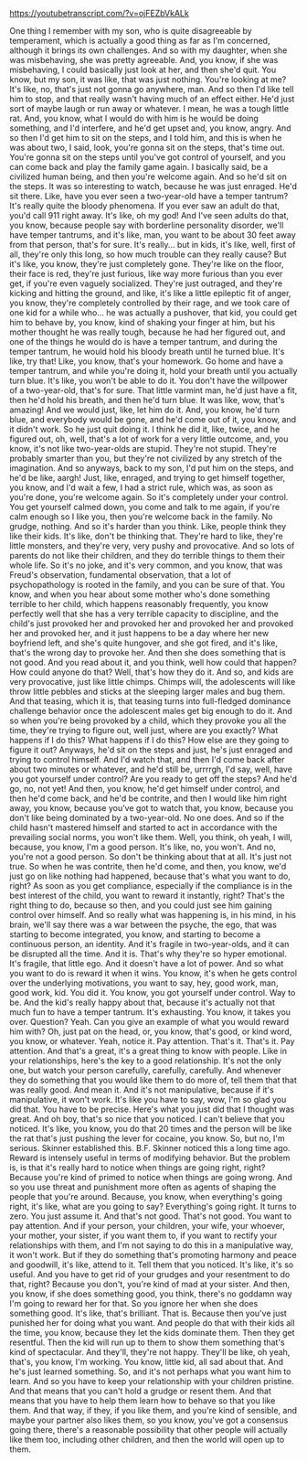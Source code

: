 https://youtubetranscript.com/?v=ojFEZbVkALk

 One thing I remember with my son, who is quite disagreeable by temperament, which is actually a good thing as far as I'm concerned, although it brings its own challenges. And so with my daughter, when she was misbehaving, she was pretty agreeable. And, you know, if she was misbehaving, I could basically just look at her, and then she'd quit. You know, but my son, it was like, that was just nothing. You're looking at me? It's like, no, that's just not gonna go anywhere, man. And so then I'd like tell him to stop, and that really wasn't having much of an effect either. He'd just sort of maybe laugh or run away or whatever. I mean, he was a tough little rat. And, you know, what I would do with him is he would be doing something, and I'd interfere, and he'd get upset and, you know, angry. And so then I'd get him to sit on the steps, and I told him, and this is when he was about two, I said, look, you're gonna sit on the steps, that's time out. You're gonna sit on the steps until you've got control of yourself, and you can come back and play the family game again. I basically said, be a civilized human being, and then you're welcome again. And so he'd sit on the steps. It was so interesting to watch, because he was just enraged. He'd sit there. Like, have you ever seen a two-year-old have a temper tantrum? It's really quite the bloody phenomena. If you ever saw an adult do that, you'd call 911 right away. It's like, oh my god! And I've seen adults do that, you know, because people say with borderline personality disorder, we'll have temper tantrums, and it's like, man, you want to be about 30 feet away from that person, that's for sure. It's really... but in kids, it's like, well, first of all, they're only this long, so how much trouble can they really cause? But it's like, you know, they're just completely gone. They're like on the floor, their face is red, they're just furious, like way more furious than you ever get, if you're even vaguely socialized. They're just outraged, and they're kicking and hitting the ground, and like, it's like a little epileptic fit of anger, you know, they're completely controlled by their rage, and we took care of one kid for a while who... he was actually a pushover, that kid, you could get him to behave by, you know, kind of shaking your finger at him, but his mother thought he was really tough, because he had her figured out, and one of the things he would do is have a temper tantrum, and during the temper tantrum, he would hold his bloody breath until he turned blue. It's like, try that! Like, you know, that's your homework. Go home and have a temper tantrum, and while you're doing it, hold your breath until you actually turn blue. It's like, you won't be able to do it. You don't have the willpower of a two-year-old, that's for sure. That little varmint man, he'd just have a fit, then he'd hold his breath, and then he'd turn blue. It was like, wow, that's amazing! And we would just, like, let him do it. And, you know, he'd turn blue, and everybody would be gone, and he'd come out of it, you know, and it didn't work. So he just quit doing it. I think he did it, like, twice, and he figured out, oh, well, that's a lot of work for a very little outcome, and, you know, it's not like two-year-olds are stupid. They're not stupid. They're probably smarter than you, but they're not civilized by any stretch of the imagination. And so anyways, back to my son, I'd put him on the steps, and he'd be like, aargh! Just, like, enraged, and trying to get himself together, you know, and I'd wait a few, I had a strict rule, which was, as soon as you're done, you're welcome again. So it's completely under your control. You get yourself calmed down, you come and talk to me again, if you're calm enough so I like you, then you're welcome back in the family. No grudge, nothing. And so it's harder than you think. Like, people think they like their kids. It's like, don't be thinking that. They're hard to like, they're little monsters, and they're very, very pushy and provocative. And so lots of parents do not like their children, and they do terrible things to them their whole life. So it's no joke, and it's very common, and you know, that was Freud's observation, fundamental observation, that a lot of psychopathology is rooted in the family, and you can be sure of that. You know, and when you hear about some mother who's done something terrible to her child, which happens reasonably frequently, you know perfectly well that she has a very terrible capacity to discipline, and the child's just provoked her and provoked her and provoked her and provoked her and provoked her, and it just happens to be a day where her new boyfriend left, and she's quite hungover, and she got fired, and it's like, that's the wrong day to provoke her. And then she does something that is not good. And you read about it, and you think, well how could that happen? How could anyone do that? Well, that's how they do it. And so, and kids are very provocative, just like little chimps. Chimps will, the adolescents will like throw little pebbles and sticks at the sleeping larger males and bug them. And that teasing, which it is, that teasing turns into full-fledged dominance challenge behavior once the adolescent males get big enough to do it. And so when you're being provoked by a child, which they provoke you all the time, they're trying to figure out, well just, where are you exactly? What happens if I do this? What happens if I do this? How else are they going to figure it out? Anyways, he'd sit on the steps and just, he's just enraged and trying to control himself. And I'd watch that, and then I'd come back after about two minutes or whatever, and he'd still be, urrrrgh, I'd say, well, have you got yourself under control? Are you ready to get off the steps? And he'd go, no, not yet! And then, you know, he'd get himself under control, and then he'd come back, and he'd be contrite, and then I would like him right away, you know, because you've got to watch that, you know, because you don't like being dominated by a two-year-old. No one does. And so if the child hasn't mastered himself and started to act in accordance with the prevailing social norms, you won't like them. Well, you think, oh yeah, I will, because, you know, I'm a good person. It's like, no, you won't. And no, you're not a good person. So don't be thinking about that at all. It's just not true. So when he was contrite, then he'd come, and then, you know, we'd just go on like nothing had happened, because that's what you want to do, right? As soon as you get compliance, especially if the compliance is in the best interest of the child, you want to reward it instantly, right? That's the right thing to do, because so then, and you could just see him gaining control over himself. And so really what was happening is, in his mind, in his brain, we'll say there was a war between the psyche, the ego, that was starting to become integrated, you know, and starting to become a continuous person, an identity. And it's fragile in two-year-olds, and it can be disrupted all the time. And it is. That's why they're so hyper emotional. It's fragile, that little ego. And it doesn't have a lot of power. And so what you want to do is reward it when it wins. You know, it's when he gets control over the underlying motivations, you want to say, hey, good work, man, good work, kid. You did it. You know, you got yourself under control. Way to be. And the kid's really happy about that, because it's actually not that much fun to have a temper tantrum. It's exhausting. You know, it takes you over. Question? Yeah. Can you give an example of what you would reward him with? Oh, just pat on the head, or, you know, that's good, or kind word, you know, or whatever. Yeah, notice it. Pay attention. That's it. That's it. Pay attention. And that's a great, it's a great thing to know with people. Like in your relationships, here's the key to a good relationship. It's not the only one, but watch your person carefully, carefully, carefully. And whenever they do something that you would like them to do more of, tell them that that was really good. And mean it. And it's not manipulative, because if it's manipulative, it won't work. It's like you have to say, wow, I'm so glad you did that. You have to be precise. Here's what you just did that I thought was great. And oh boy, that's so nice that you noticed. I can't believe that you noticed. It's like, you know, you do that 20 times and the person will be like the rat that's just pushing the lever for cocaine, you know. So, but no, I'm serious. Skinner established this. B.F. Skinner noticed this a long time ago. Reward is intensely useful in terms of modifying behavior. But the problem is, is that it's really hard to notice when things are going right, right? Because you're kind of primed to notice when things are going wrong. And so you use threat and punishment more often as agents of shaping the people that you're around. Because, you know, when everything's going right, it's like, what are you going to say? Everything's going right. It turns to zero. You just assume it. And that's not good. That's not good. You want to pay attention. And if your person, your children, your wife, your whoever, your mother, your sister, if you want them to, if you want to rectify your relationships with them, and I'm not saying to do this in a manipulative way, it won't work. But if they do something that's promoting harmony and peace and goodwill, it's like, attend to it. Tell them that you noticed. It's like, it's so useful. And you have to get rid of your grudges and your resentment to do that, right? Because you don't, you're kind of mad at your sister. And then, you know, if she does something good, you think, there's no goddamn way I'm going to reward her for that. So you ignore her when she does something good. It's like, that's brilliant. That is. Because then you've just punished her for doing what you want. And people do that with their kids all the time, you know, because they let the kids dominate them. Then they get resentful. Then the kid will run up to them to show them something that's kind of spectacular. And they'll, they're not happy. They'll be like, oh yeah, that's, you know, I'm working. You know, little kid, all sad about that. And he's just learned something. So, and it's not perhaps what you want him to learn. And so you have to keep your relationship with your children pristine. And that means that you can't hold a grudge or resent them. And that means that you have to help them learn how to behave so that you like them. And that way, if they, if you like them, and you're kind of sensible, and maybe your partner also likes them, so you know, you've got a consensus going there, there's a reasonable possibility that other people will actually like them too, including other children, and then the world will open up to them.